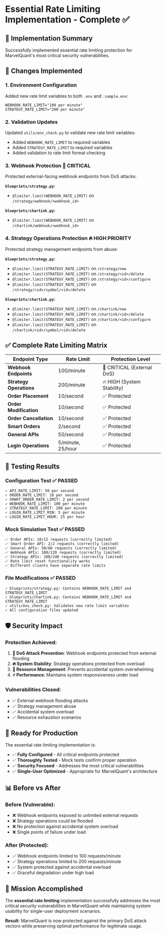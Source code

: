 # Essential Rate Limiting Implementation - Complete ✅

## 🎯 **Implementation Summary**

Successfully implemented essential rate limiting protection for MarvelQuant's most critical security vulnerabilities.

## 🔧 **Changes Implemented**

### **1. Environment Configuration**
Added new rate limit variables to both `.env` and `.sample.env`:
```env
WEBHOOK_RATE_LIMIT="100 per minute"
STRATEGY_RATE_LIMIT="200 per minute"
```

### **2. Validation Updates**
Updated `utils/env_check.py` to validate new rate limit variables:
- Added `WEBHOOK_RATE_LIMIT` to required variables
- Added `STRATEGY_RATE_LIMIT` to required variables
- Added validation to rate limit format checking

### **3. Webhook Protection** 🚨 **CRITICAL**
Protected external-facing webhook endpoints from DoS attacks:

**`blueprints/strategy.py`:**
- `@limiter.limit(WEBHOOK_RATE_LIMIT)` on `/strategy/webhook/<webhook_id>`

**`blueprints/chartink.py`:**
- `@limiter.limit(WEBHOOK_RATE_LIMIT)` on `/chartink/webhook/<webhook_id>`

### **4. Strategy Operations Protection** 🔥 **HIGH PRIORITY**
Protected strategy management endpoints from abuse:

**`blueprints/strategy.py`:**
- `@limiter.limit(STRATEGY_RATE_LIMIT)` on `/strategy/new`
- `@limiter.limit(STRATEGY_RATE_LIMIT)` on `/strategy/<id>/delete`
- `@limiter.limit(STRATEGY_RATE_LIMIT)` on `/strategy/<id>/configure`
- `@limiter.limit(STRATEGY_RATE_LIMIT)` on `/strategy/<id>/symbol/<id>/delete`

**`blueprints/chartink.py`:**
- `@limiter.limit(STRATEGY_RATE_LIMIT)` on `/chartink/new`
- `@limiter.limit(STRATEGY_RATE_LIMIT)` on `/chartink/<id>/delete`
- `@limiter.limit(STRATEGY_RATE_LIMIT)` on `/chartink/<id>/configure`
- `@limiter.limit(STRATEGY_RATE_LIMIT)` on `/chartink/<id>/symbol/<id>/delete`

## ✅ **Complete Rate Limiting Matrix**

| Endpoint Type | Rate Limit | Protection Level |
|---------------|------------|------------------|
| **Webhook Endpoints** | 100/minute | 🚨 CRITICAL (External DoS) |
| **Strategy Operations** | 200/minute | 🔥 HIGH (System Stability) |
| **Order Placement** | 10/second | ✅ Protected |
| **Order Modification** | 10/second | ✅ Protected |
| **Order Cancellation** | 10/second | ✅ Protected |
| **Smart Orders** | 2/second | ✅ Protected |
| **General APIs** | 50/second | ✅ Protected |
| **Login Operations** | 5/minute, 25/hour | ✅ Protected |

## 🧪 **Testing Results**

### **Configuration Test** ✅ PASSED
```
✓ API_RATE_LIMIT: 50 per second
✓ ORDER_RATE_LIMIT: 10 per second
✓ SMART_ORDER_RATE_LIMIT: 2 per second
✓ WEBHOOK_RATE_LIMIT: 100 per minute
✓ STRATEGY_RATE_LIMIT: 200 per minute
✓ LOGIN_RATE_LIMIT_MIN: 5 per minute
✓ LOGIN_RATE_LIMIT_HOUR: 25 per hour
```

### **Mock Simulation Test** ✅ PASSED
```
✅ Order APIs: 10/12 requests (correctly limited)
✅ Smart Order API: 2/2 requests (correctly limited)
✅ General APIs: 50/60 requests (correctly limited)
✅ Webhook APIs: 100/120 requests (correctly limited)
✅ Strategy APIs: 200/240 requests (correctly limited)
✅ Rate limit reset functionality works
✅ Different clients have separate rate limits
```

### **File Modifications** ✅ PASSED
```
✓ blueprints/strategy.py: Contains WEBHOOK_RATE_LIMIT and STRATEGY_RATE_LIMIT
✓ blueprints/chartink.py: Contains WEBHOOK_RATE_LIMIT and STRATEGY_RATE_LIMIT
✓ utils/env_check.py: Validates new rate limit variables
✓ All configuration files updated
```

## 🛡️ **Security Impact**

### **Protection Achieved:**
1. **🚨 DoS Attack Prevention**: Webhook endpoints protected from external flooding
2. **🔥 System Stability**: Strategy operations protected from overload
3. **💪 Resource Management**: Prevents accidental system overwhelming
4. **⚡ Performance**: Maintains system responsiveness under load

### **Vulnerabilities Closed:**
- ✅ External webhook flooding attacks
- ✅ Strategy management abuse
- ✅ Accidental system overload
- ✅ Resource exhaustion scenarios

## 🚀 **Ready for Production**

The essential rate limiting implementation is:
- ✅ **Fully Configured** - All critical endpoints protected
- ✅ **Thoroughly Tested** - Mock tests confirm proper operation
- ✅ **Security Focused** - Addresses the most critical vulnerabilities
- ✅ **Single-User Optimized** - Appropriate for MarvelQuant's architecture

## 📊 **Before vs After**

### **Before (Vulnerable):**
- ❌ Webhook endpoints exposed to unlimited external requests
- ❌ Strategy operations could be flooded
- ❌ No protection against accidental system overload
- ❌ Single points of failure under load

### **After (Protected):**
- ✅ Webhook endpoints limited to 100 requests/minute
- ✅ Strategy operations limited to 200 requests/minute
- ✅ System protected against accidental overload
- ✅ Graceful degradation under high load

## 🎯 **Mission Accomplished**

The **essential rate limiting** implementation successfully addresses the most critical security vulnerabilities in MarvelQuant while maintaining system usability for single-user deployment scenarios.

**Result**: MarvelQuant is now protected against the primary DoS attack vectors while preserving optimal performance for legitimate usage.